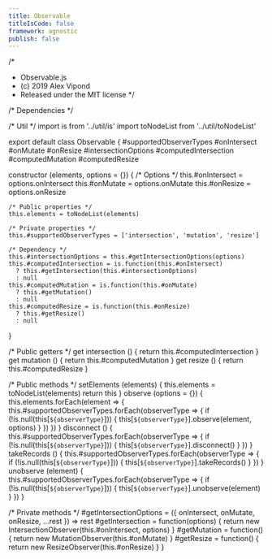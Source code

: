 ```yaml
---
title: Observable
titleIsCode: false
framework: agnostic
publish: false
---
```


/*
 * Observable.js
 * (c) 2019 Alex Vipond
 * Released under the MIT license
 */

/* Dependencies */

/* Util */
import is from '../util/is'
import toNodeList from '../util/toNodeList'

export default class Observable {
  #supportedObserverTypes
  #onIntersect
  #onMutate
  #onResize
  #intersectionOptions
  #computedIntersection
  #computedMutation
  #computedResize

  constructor (elements, options = {}) {
    /* Options */
    this.#onIntersect = options.onIntersect
    this.#onMutate = options.onMutate
    this.#onResize = options.onResize

    /* Public properties */
    this.elements = toNodeList(elements)

    /* Private properties */
    this.#supportedObserverTypes = ['intersection', 'mutation', 'resize']

    /* Dependency */
    this.#intersectionOptions = this.#getIntersectionOptions(options)
    this.#computedIntersection = is.function(this.#onIntersect)
      ? this.#getIntersection(this.#intersectionOptions)
      : null
    this.#computedMutation = is.function(this.#onMutate)
      ? this.#getMutation()
      : null
    this.#computedResize = is.function(this.#onResize)
      ? this.#getResize()
      : null
  }

  /* Public getters */
  get intersection () {
    return this.#computedIntersection
  }
  get mutation () {
    return this.#computedMutation
  }
  get resize () {
    return this.#computedResize
  }

  /* Public methods */
  setElements (elements) {
    this.elements = toNodeList(elements)
    return this
  }
  observe (options = {}) {
    this.elements.forEach(element => {
      this.#supportedObserverTypes.forEach(observerType => {
        if (!is.null(this[`${observerType}`])) {
          this[`${observerType}`].observe(element, options)
        }
      })
    })
  }
  disconnect () {
    this.#supportedObserverTypes.forEach(observerType => {
      if (!is.null(this[`${observerType}`])) {
        this[`${observerType}`].disconnect()
      }
    })
  }
  takeRecords () {
    this.#supportedObserverTypes.forEach(observerType => {
      if (!is.null(this[`${observerType}`])) {
        this[`${observerType}`].takeRecords()
      }
    })
  }
  unobserve (element) {
    this.#supportedObserverTypes.forEach(observerType => {
      if (!is.null(this[`${observerType}`])) {
        this[`${observerType}`].unobserve(element)
      }
    })
  }

  /* Private methods */
  #getIntersectionOptions = ({ onIntersect, onMutate, onResize, ...rest }) => rest
  #getIntersection = function(options) {
    return new IntersectionObserver(this.#onIntersect, options)
  }
  #getMutation = function() {
    return new MutationObserver(this.#onMutate)
  }
  #getResize = function() {
    return new ResizeObserver(this.#onResize)
  }
}
